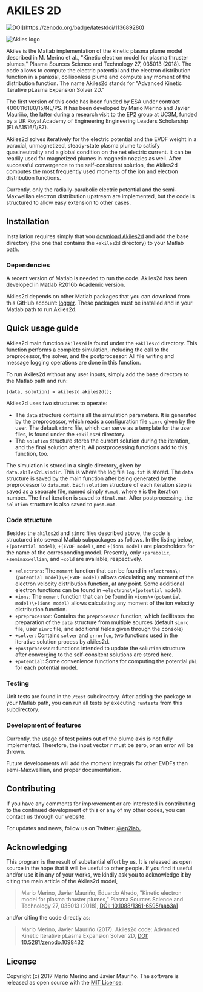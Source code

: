 # AKILES 2D

![DOI](https://zenodo.org/badge/113689280.svg)](https://zenodo.org/badge/latestdoi/113689280)

![Akiles logo](docs/logo.png)

Akiles is the
Matlab implementation of the kinetic plasma plume model described in
M. Merino et al., "Kinetic electron model for plasma thruster plumes," Plasma Sources Science and Technology 27, 035013 (2018).
The code allows to compute the electric potential and
the electron distribution function in a paraxial, collisonless plume and compute any moment of the distribution function.
The name Akiles2d stands for "Advanced Kinetic Iterative pLasma Expansion Solver 2D."

The first version of this code has been funded by ESA under contract
4000116180/15/NL/PS. It has been developed by Mario Merino and Javier
Mauriño, the latter during a research visit to the [EP2](http:\\ep2.uc3m.es)
group at UC3M, funded by a UK Royal Academy of Engineering Engineering Leaders
Scholarship (ELAA1516/1/87).

Akiles2d solves iteratively for the electric potential and the EVDF weight in a paraxial, unmagnetized, steady-state plasma plume to satisfy quasineutrality and a global condition on the net electric current. It can be readily used for magnetized plumes in magnetic nozzles as well. After successful convergence to the self-consistent solution, the Akiles2d computes the most frequently used moments of the ion and electron distribution functions.

Currently, only the radially-parabolic electric potential and the
semi-Maxwellian electron distribution upstream are implemented, but the code
is structured to allow easy extension to other cases.

## Installation

Installation requires simply that you
[download Akiles2d](https://github.com/ep2lab/akiles/archive/master.zip)
and add the base directory (the one that contains the `+akiles2d` directory)
to your Matlab path.

### Dependencies

A recent version of Matlab is needed to run the code.
Akiles2d has been developed in Matlab R2016b Academic version.

Akiles2d depends on other Matlab packages that you can download from this
GitHub account: [logger](https://github.com/ep2lab/logger). These
packages must be installed and in your Matlab path to run Akiles2d.

## Quick usage guide

Akiles2d main function `akiles2d` is found under the `+akiles2d` directory.
This function performs a complete simulation, including the call to the
preprocessor, the solver, and the postprocessor. All file writing
and message logging operations are done in this function.

To run Akiles2d without any user inputs, simply add the base directory to the Matlab path and run:

```text
[data, solution] = akiles2d.akiles2d();
```

Akiles2d uses two structures to operate:

* The `data` structure contains all the simulation parameters. It is generated
by the preprocessor, which reads a configuration file `simrc` given by the
user. The default `simrc` file, which can serve as a template for the user
files, is found under the `+akiles2d` directory.
* The `solution` structure stores the current solution during the iteration,
and the final solution after it. All postprocessing functions add to this
function, too.

The simulation is stored in a single directory, given by
`data.akiles2d.simdir`. This is where the log file `log.txt` is stored.
The `data` structure is saved by the main function after being generated by
the preprocessor to `data.mat`.
Each `solution` structure of each iteration step is saved as a
separate file, named simply `#.mat`, where `#` is the iteration number.
The final iteration is saved to `final.mat`.
After postprocessing, the `solution` structure is also saved to `post.mat`.

### Code structure

Besides the `akiles2d` and `simrc` files described above,
the code is structured into several Matlab subpackages as follows.
In the listing below,
`+(potential model)`, `+(EVDF model)`, and `+(ions model)` are placeholders
for the name of the corresponding model. Presently, only
`+parabolic`, `+semimaxwellian`, and `+cold` are available, respectively.

* `+electrons`: The `moment` function that can be found in
`+electrons\+(potential model)\+(EVDF model)` allows calculating any moment of the electron velocity distribution function, at any point. Some additional electron functions can be found in `+electrons\+(potential model)`.
* `+ions`: The `moment` function that can be found in
`+ions\+(potential model)\+(ions model)` allows calculating any moment of the ion velocity distribution function.
* `+preprocessor`: Contains the `preprocessor` function, which facilitates the
preparation of the  `data` structure from multiple sources (default `simrc`
file, user `simrc`  file, and additional fields given through the console)
* `+solver`: Contains `solver` and `errorfcn`, two functions used in the
iterative solution process by akiles2d.
* `+postprocessor`: functions intended to update the `solution` structure
after converging to the self-consitent solutions are stored here.
* `+potential`: Some convenience functions for computing the potential `phi`
for each potential model.

### Testing

Unit tests are found in the `/test` subdirectory. After adding the package to
your Matlab path, you can run all tests by executing `runtests` from this
subdirectory.

### Development of features

Currently, the usage of test points out of the plume axis is not fully
implemented. Therefore, the input vector r must be zero, or an error will be
thrown.

Future developments will add the moment integrals for other EVDFs than
semi-Maxwelllian, and proper documentation.

## Contributing

If you have any comments for improvement or 
are interested in contributing to the continued 
development of this or any of my other codes, you can contact us
through our [website](http://ep2.uc3m.es/). 

For updates and news, follow us on Twitter: [@ep2lab.](https://twitter.com/ep2lab).

## Acknowledging

This program is the result of substantial effort by us. It is released as open
source in the hope that it will be useful to other people. If you find it
useful and/or use it in any of your works, we kindly ask you to acknowledge it
by citing the main article of the Akiles2d model,

> Mario Merino, Javier Mauriño, Eduardo Ahedo, 
"Kinetic electron model for plasma thruster plumes," Plasma Sources Science and Technology 27, 035013 (2018), [DOI: 10.1088/1361-6595/aab3a1](https://doi.org/10.1088/1361-6595/aab3a1)

and/or citing the code directly as:

> Mario Merino, Javier Mauriño (2017). Akiles2d code: Advanced Kinetic
Iterative pLasma Expansion Solver 2D, [DOI: 10.5281/zenodo.1098432](https://doi.org/10.5281/zenodo.1098432)

## License

Copyright (c) 2017 Mario Merino and Javier Mauriño.
The software is released as open source with the [MIT License](LICENSE.md).

